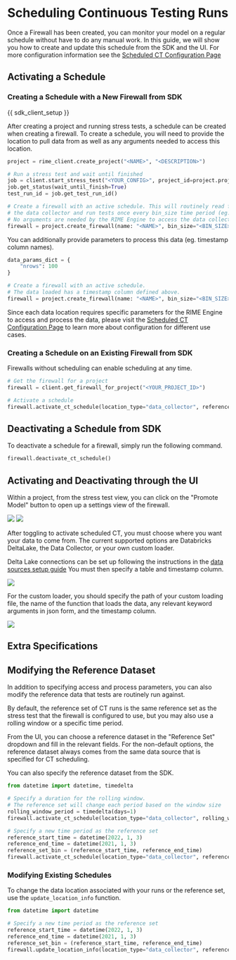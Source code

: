 # Scheduling Continuous Testing Runs

Once a Firewall has been created, you can monitor your model on a regular schedule without have to do any manual work. In this guide, we will
show you how to create and update this schedule from the SDK and the UI. For more configuration information see the [Scheduled CT Configuration Page](/for_data_scientists/reference/tabular/scheduled_ct_configuration.md)

## Activating a Schedule

### Creating a Schedule with a New Firewall from SDK

{{ sdk_client_setup }}

After creating a project and running stress tests, a schedule can be created
when creating a firewall. To create a schedule, you will need to provide the location to pull data from as well as any arguments needed to access this location.
```python
project = rime_client.create_project("<NAME>", "<DESCRIPTION>")

# Run a stress test and wait until finished
job = client.start_stress_test("<YOUR_CONFIG>", project_id=project.project_id)
job.get_status(wait_until_finish=True)
test_run_id = job.get_test_run_id()

# Create a firewall with an active schedule. This will routinely read from
# the data collector and run tests once every bin_size time period (eg. once a day, week, etc...).
# No arguments are needed by the RIME Engine to access the data collector, since the service is internal
firewall = project.create_firewall(name: "<NAME>", bin_size="<BIN_SIZE>", test_run_id=test_run_id, run_ct_schedule=True, location_type="data_collector")
```


You can additionally provide parameters to process this data (eg. timestamp column names).
```python
data_params_dict = {
    "nrows": 100
}

# Create a firewall with an active schedule.
# The data loaded has a timestamp column defined above.
firewall = project.create_firewall(name: "<NAME>", bin_size="<BIN_SIZE>", test_run_id=test_run_id, run_ct_schedule=True, location_type="data_collector", data_params=data_params_dict)
```

Since each data location requires specific parameters for the RIME Engine to access and process the data, please visit the [Scheduled CT Configuration Page](/for_data_scientists/reference/tabular/scheduled_ct_configuration.md) to
learn more about configuration for different use cases.

### Creating a Schedule on an Existing Firewall from SDK
Firewalls without scheduling can enable scheduling at any time.
```python
# Get the firewall for a project
firewall = client.get_firewall_for_project("<YOUR_PROJECT_ID>")

# Activate a schedule
firewall.activate_ct_schedule(location_type="data_collector", reference_set_window=reference_set_bin, data_params=data_params_dict)
```

## Deactivating a Schedule from SDK

To deactivate a schedule for a firewall, simply run the following command.
```python
firewall.deactivate_ct_schedule()
```

## Activating and Deactivating through the UI

Within a project, from the stress test view, you can click on the "Promote Model" button to open up a settings view of the firewall.

<img src="../../../_static/promote_model.png">

<img src="../../../_static/fw_settings_view.png">

After toggling to activate scheduled CT, you must choose where you want your data to come from.
The current supported options are Databricks DeltaLake, the Data Collector, or your own custom loader.

Delta Lake connections can be set up following the instructions in the [data sources setup guide](/for_admins/how_to_guides/data-sources.md)
You must then specify a table and timestamp column.

<img src="../../../_static/fw_deltalake.png">

For the custom loader, you should specify the path of your custom loading file, the name of the function that loads the data, any relevant keyword arguments in json form, and the timestamp column.

<img src="../../../_static/fw_custom_loader.png">

## Extra Specifications

## Modifying the Reference Dataset
In addition to specifying access and process parameters, you can also modify the reference data that
tests are routinely run against.

By default, the reference set of CT runs is the same reference set as the stress test that the firewall is configured to use, but you may also use a rolling window or a specific time period.

From the UI, you can choose a reference dataset in the "Reference Set" dropdown and fill in the relevant fields.
For the non-default options, the reference dataset always comes from the same data source that is specified for CT scheduling.

You can also specify the reference dataset from the SDK.
```python
from datetime import datetime, timedelta

# Specify a duration for the rolling window.
# The reference set will change each period based on the window size
rolling_window_period = timedelta(days=1)
firewall.activate_ct_schedule(location_type="data_collector", rolling_window_duration=rolling_window_period)

# Specify a new time period as the reference set
reference_start_time = datetime(2022, 1, 3)
reference_end_time = datetime(2021, 1, 3)
reference_set_bin = (reference_start_time, reference_end_time)
firewall.activate_ct_schedule(location_type="data_collector", reference_set_window=reference_set_bin)
```

### Modifying Existing Schedules
To change the data location associated with your runs or the reference set, use the `update_location_info`
function.

```python
from datetime import datetime

# Specify a new time period as the reference set
reference_start_time = datetime(2022, 1, 3)
reference_end_time = datetime(2021, 1, 3)
reference_set_bin = (reference_start_time, reference_end_time)
firewall.update_location_info(location_type="data_collector", reference_set_time_bin=reference_set_bin)
```